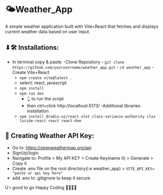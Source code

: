 # 🌤️Weather_App
A simple weather application built with Vite+React that fetches and displays current weather data based on user input.

## ⬇🛠 Installations:
- In terminal copy & paste:
  -Clone Repository
      - `git clone https://github.com/yourusername/weather_app.git`
      - `cd weather_app`
  -Create Vite+React 
    - `npm create vite@latest . `
    -  select: react, javascript
  -  `npm install`
  -  `npm run dev`
      - 👆 to run the script
      -  then ctrl+click http://localhost:5173/
  -Additional libraries installation
    -  `npm install @radix-ui/react-slot class-variance-authority clsx lucide-react react react-dom`

## 🔐 Creating Weather API Key:
- Go to: https://openweathermap.org/api
- SignUp/login
- Navigate to: Profile > My API KEY > Create Key(name it) > Generate > Copy it
- Create .env file on the root directory(i.e weather_app) > `VITE_API_KEY= "paste ur api key here"`
- add .env to .gitignore to keep it secure

U r good to go 
Happy Coding 👨‍💻👩‍💻
